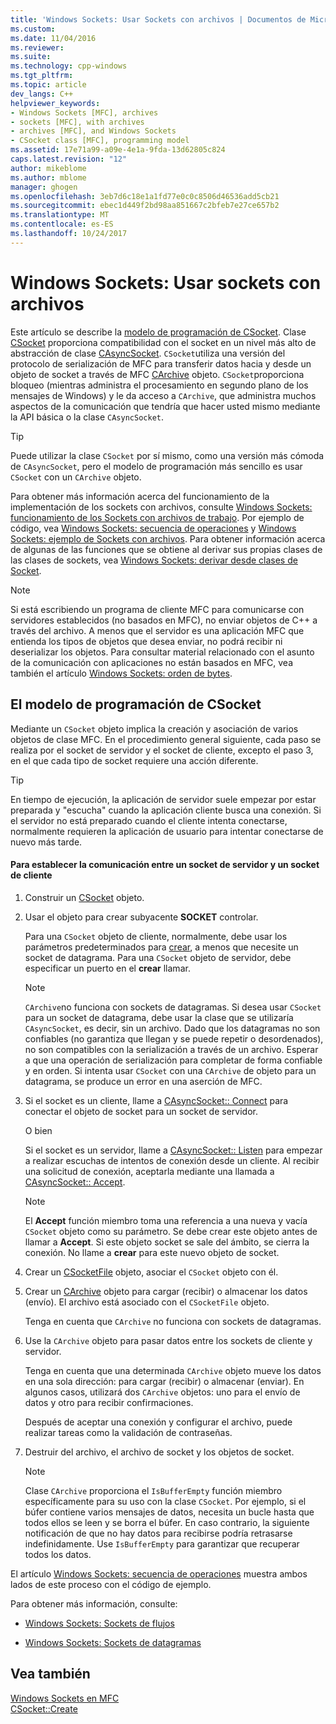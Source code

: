 ```yaml
---
title: 'Windows Sockets: Usar Sockets con archivos | Documentos de Microsoft'
ms.custom: 
ms.date: 11/04/2016
ms.reviewer: 
ms.suite: 
ms.technology: cpp-windows
ms.tgt_pltfrm: 
ms.topic: article
dev_langs: C++
helpviewer_keywords:
- Windows Sockets [MFC], archives
- sockets [MFC], with archives
- archives [MFC], and Windows Sockets
- CSocket class [MFC], programming model
ms.assetid: 17e71a99-a09e-4e1a-9fda-13d62805c824
caps.latest.revision: "12"
author: mikeblome
ms.author: mblome
manager: ghogen
ms.openlocfilehash: 3eb7d6c18e1a1fd77e0c0c8506d46536add5cb21
ms.sourcegitcommit: ebec1d449f2bd98aa851667c2bfeb7e27ce657b2
ms.translationtype: MT
ms.contentlocale: es-ES
ms.lasthandoff: 10/24/2017
---
```

# <a name="windows-sockets-using-sockets-with-archives"></a>Windows Sockets: Usar sockets con archivos
Este artículo se describe la [modelo de programación de CSocket](#_core_the_csocket_programming_model). Clase [CSocket](../mfc/reference/csocket-class.md) proporciona compatibilidad con el socket en un nivel más alto de abstracción de clase [CAsyncSocket](../mfc/reference/casyncsocket-class.md). `CSocket`utiliza una versión del protocolo de serialización de MFC para transferir datos hacia y desde un objeto de socket a través de MFC [CArchive](../mfc/reference/carchive-class.md) objeto. `CSocket`proporciona bloqueo (mientras administra el procesamiento en segundo plano de los mensajes de Windows) y le da acceso a `CArchive`, que administra muchos aspectos de la comunicación que tendría que hacer usted mismo mediante la API básica o la clase `CAsyncSocket`.  
  
> [!TIP]
>  Puede utilizar la clase `CSocket` por sí mismo, como una versión más cómoda de `CAsyncSocket`, pero el modelo de programación más sencillo es usar `CSocket` con un `CArchive` objeto.  
  
 Para obtener más información acerca del funcionamiento de la implementación de los sockets con archivos, consulte [Windows Sockets: funcionamiento de los Sockets con archivos de trabajo](../mfc/windows-sockets-how-sockets-with-archives-work.md). Por ejemplo de código, vea [Windows Sockets: secuencia de operaciones](../mfc/windows-sockets-sequence-of-operations.md) y [Windows Sockets: ejemplo de Sockets con archivos](../mfc/windows-sockets-example-of-sockets-using-archives.md). Para obtener información acerca de algunas de las funciones que se obtiene al derivar sus propias clases de las clases de sockets, vea [Windows Sockets: derivar desde clases de Socket](../mfc/windows-sockets-deriving-from-socket-classes.md).  
  
> [!NOTE]
>  Si está escribiendo un programa de cliente MFC para comunicarse con servidores establecidos (no basados en MFC), no enviar objetos de C++ a través del archivo. A menos que el servidor es una aplicación MFC que entienda los tipos de objetos que desea enviar, no podrá recibir ni deserializar los objetos. Para consultar material relacionado con el asunto de la comunicación con aplicaciones no están basados en MFC, vea también el artículo [Windows Sockets: orden de bytes](../mfc/windows-sockets-byte-ordering.md).  
  
##  <a name="_core_the_csocket_programming_model"></a>El modelo de programación de CSocket  
 Mediante un `CSocket` objeto implica la creación y asociación de varios objetos de clase MFC. En el procedimiento general siguiente, cada paso se realiza por el socket de servidor y el socket de cliente, excepto el paso 3, en el que cada tipo de socket requiere una acción diferente.  
  
> [!TIP]
>  En tiempo de ejecución, la aplicación de servidor suele empezar por estar preparada y "escucha" cuando la aplicación cliente busca una conexión. Si el servidor no está preparado cuando el cliente intenta conectarse, normalmente requieren la aplicación de usuario para intentar conectarse de nuevo más tarde.  
  
#### <a name="to-set-up-communication-between-a-server-socket-and-a-client-socket"></a>Para establecer la comunicación entre un socket de servidor y un socket de cliente  
  
1.  Construir un [CSocket](../mfc/reference/csocket-class.md) objeto.  
  
2.  Usar el objeto para crear subyacente **SOCKET** controlar.  
  
     Para una `CSocket` objeto de cliente, normalmente, debe usar los parámetros predeterminados para [crear](../mfc/reference/casyncsocket-class.md#create), a menos que necesite un socket de datagrama. Para una `CSocket` objeto de servidor, debe especificar un puerto en el **crear** llamar.  
  
    > [!NOTE]
    >  `CArchive`no funciona con sockets de datagramas. Si desea usar `CSocket` para un socket de datagrama, debe usar la clase que se utilizaría `CAsyncSocket`, es decir, sin un archivo. Dado que los datagramas no son confiables (no garantiza que llegan y se puede repetir o desordenados), no son compatibles con la serialización a través de un archivo. Esperar a que una operación de serialización para completar de forma confiable y en orden. Si intenta usar `CSocket` con una `CArchive` de objeto para un datagrama, se produce un error en una aserción de MFC.  
  
3.  Si el socket es un cliente, llame a [CAsyncSocket:: Connect](../mfc/reference/casyncsocket-class.md#connect) para conectar el objeto de socket para un socket de servidor.  
  
     O bien  
  
     Si el socket es un servidor, llame a [CAsyncSocket:: Listen](../mfc/reference/casyncsocket-class.md#listen) para empezar a realizar escuchas de intentos de conexión desde un cliente. Al recibir una solicitud de conexión, aceptarla mediante una llamada a [CAsyncSocket:: Accept](../mfc/reference/casyncsocket-class.md#accept).  
  
    > [!NOTE]
    >  El **Accept** función miembro toma una referencia a una nueva y vacía `CSocket` objeto como su parámetro. Se debe crear este objeto antes de llamar a **Accept**. Si este objeto socket se sale del ámbito, se cierra la conexión. No llame a **crear** para este nuevo objeto de socket.  
  
4.  Crear un [CSocketFile](../mfc/reference/csocketfile-class.md) objeto, asociar el `CSocket` objeto con él.  
  
5.  Crear un [CArchive](../mfc/reference/carchive-class.md) objeto para cargar (recibir) o almacenar los datos (envío). El archivo está asociado con el `CSocketFile` objeto.  
  
     Tenga en cuenta que `CArchive` no funciona con sockets de datagramas.  
  
6.  Use la `CArchive` objeto para pasar datos entre los sockets de cliente y servidor.  
  
     Tenga en cuenta que una determinada `CArchive` objeto mueve los datos en una sola dirección: para cargar (recibir) o almacenar (enviar). En algunos casos, utilizará dos `CArchive` objetos: uno para el envío de datos y otro para recibir confirmaciones.  
  
     Después de aceptar una conexión y configurar el archivo, puede realizar tareas como la validación de contraseñas.  
  
7.  Destruir del archivo, el archivo de socket y los objetos de socket.  
  
    > [!NOTE]
    >  Clase `CArchive` proporciona el `IsBufferEmpty` función miembro específicamente para su uso con la clase `CSocket`. Por ejemplo, si el búfer contiene varios mensajes de datos, necesita un bucle hasta que todos ellos se leen y se borra el búfer. En caso contrario, la siguiente notificación de que no hay datos para recibirse podría retrasarse indefinidamente. Use `IsBufferEmpty` para garantizar que recuperar todos los datos.  
  
 El artículo [Windows Sockets: secuencia de operaciones](../mfc/windows-sockets-sequence-of-operations.md) muestra ambos lados de este proceso con el código de ejemplo.  
  
 Para obtener más información, consulte:  
  
-   [Windows Sockets: Sockets de flujos](../mfc/windows-sockets-stream-sockets.md)  
  
-   [Windows Sockets: Sockets de datagramas](../mfc/windows-sockets-datagram-sockets.md)  
  
## <a name="see-also"></a>Vea también  
 [Windows Sockets en MFC](../mfc/windows-sockets-in-mfc.md)   
 [CSocket::Create](../mfc/reference/csocket-class.md#create)

